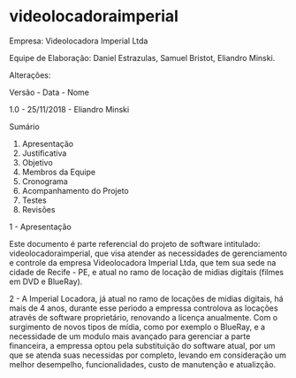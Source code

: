 # videolocadoraimperial

<p>Empresa: Videolocadora Imperial Ltda</p>
<p>Equipe de Elaboração: Daniel Estrazulas, Samuel Bristot, Eliandro Minski.</p>
<p>Alterações:</p>
<p>Versão - Data - Nome</p>
<p>1.0 - 25/11/2018 - Eliandro Minski</p>
<p>Sumário</p>

<ol>
  <li>Apresentação</li>
  <li>Justificativa</li>
  <li>Objetivo</li>
  <li>Membros da Equipe</li>
  <li>Cronograma</li>
  <li>Acompanhamento do Projeto</li>
  <li>Testes</li>
  <li>Revisões</li>
</ol>

1 - Apresentação

Este documento é parte referencial do projeto de software intitulado: videolocadoraimperial, que visa atender as necessidades de gerenciamento e controle da empresa Videolocadora Imperial Ltda, que tem sua sede na cidade de Recife - PE, e atual no ramo de locação de midias digitais (filmes em DVD e BlueRay). 

2 - A Imperial Locadora, já atual no ramo de locações de midias digitais, há mais de 4 anos, durante esse periodo a empressa controlova as locações através de software proprietário, renovando a licença anualmente. Com o surgimento de novos tipos de mídia, como por exemplo o BlueRay, e a necessidade de um modulo mais avançado para gerenciar a parte financeira, a empressa optou pela substituição do software atual, por um que se atenda suas necessidas por completo, levando em consideração um melhor desempelho, funcionalidades, custo de manutenção e atualizção.
